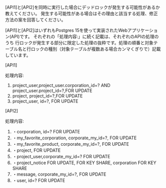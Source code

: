 [API1]と[API2]を同時に実行した場合にデッドロックが発生する可能性があるか教えてください。
発生する可能性がある場合はその理由と該当する処理、修正方法の案を回答してください。

[API1]と[API2]はいずれもPostgres 15を使って実装されたWebアプリケーション(API)です。
それぞれの「処理内容:」に続く記載は、それぞれのAPIの処理のうち
行ロックが発生する部分に限定した処理の抜粋です。処理の順番と対象テーブル名と行ロックの種別（対象テーブルが複数ある場合カンマくぎりで）記載しています。

[API1]

処理内容:

1. project_user,project_user.corporation_id=? AND project_user.project_id=?,FOR UPDATE
2. project, project_id=?,FOR UPDATE
3. project_user, id=?, FOR UPDATE

[API2]

処理内容:

1. ・corporation, id=? FOR UPDATE
2. ・my_favorite_corporation, corporate_my_id=?, FOR UPDATE
3. ・my_favorite_product, corporate_my_id=?, FOR UPDATE
4. ・project,  FOR UPDATE
5. ・project_user,corporate_my_id=? FOR UPDATE
6. ・project_notice FOR UPDATE, FOR KEY SHARE, corporation FOR KEY SHARE
7. ・message, corporate_my_id=?, FOR UPDATE
8. ・user, id=? FOR UPDATE
